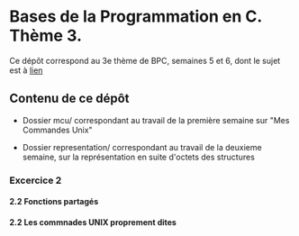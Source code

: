 # Bases de la Programmation en C. Thème 3.

Ce dépôt correspond au 3e thème de BPC, semaines 5 et 6, dont le sujet est à [lien](https://www.fil.univ-lille.fr/~ballabriga/bpc/tdtp/tp_theme3.html)

## Contenu de ce dépôt

* Dossier mcu/ correspondant au travail de la première semaine sur "Mes Commandes Unix"

* Dossier representation/ correspondant au travail de la deuxieme semaine, sur la représentation en suite d'octets des structures

### Excercice 2

#### 2.2 Fonctions partagés

#### 2.2 Les commnades UNIX proprement dites

